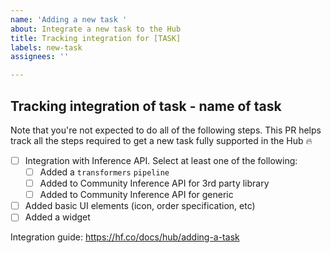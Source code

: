 ```yaml
---
name: 'Adding a new task '
about: Integrate a new task to the Hub
title: Tracking integration for [TASK]
labels: new-task
assignees: ''

---
```


## Tracking integration of task - **name of task**

Note that you're not expected to do all of the following steps. This PR helps track all the steps required to get a new task fully supported in the Hub 🔥

- [ ] Integration with Inference API. Select at least one of the following:
  - [ ] Added a `transformers` `pipeline`
  - [ ] Added to Community Inference API for 3rd party library
  - [ ] Added to Community Inference API for generic
- [ ] Added basic UI elements (icon, order specification, etc)
- [ ] Added a widget

Integration guide: https://hf.co/docs/hub/adding-a-task
